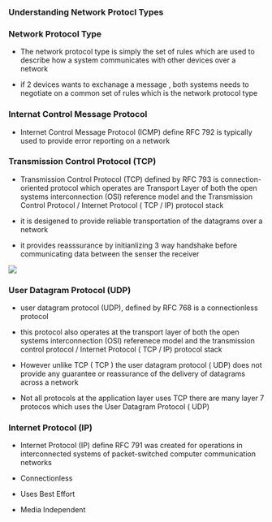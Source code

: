 ### Understanding Network Protocl Types 

### Network Protocol Type 
  - The network protocol type is simply the set of rules which are used to describe how a system communicates with other devices over a network 

  - if 2 devices wants to exchanage a message , both systems needs to negotiate on a common set of rules which is the network protocol type 

  ### Internat Control Message Protocol 

  - Internet Control Message Protocol (ICMP) define RFC 792 is typically used to provide error reporting on a network 

  ### Transmission Control Protocol (TCP)

  - Transmission Control Protocol (TCP) defined by RFC 793 is connection-oriented protocol which operates are Transport Layer of both the open systems interconnection (OSI) reference model and the Transmission Control Protocol / Internet Protocol ( TCP / IP) protocol stack 

  - it is desigened to provide reliable transportation of the datagrams over a network 

  - it provides reasssurance by initianlizing 3 way handshake before communicating data between the senser the receiver 

  ![](./images/TCP-3way.png)

  ### User Datagram Protocol (UDP)

  - user datagram protocol (UDP), defined by RFC 768 is a connectionless protocol 

  - this protocol also operates at the transport layer of both the open systems interconnection (OSI) referenece model and the transmission control protocol / Internet Protocol ( TCP / IP) protocol stack 


  - However unlike TCP ( TCP ) the user datagram protocol ( UDP) does not provide any guarantee or reassurance of the delivery of datagrams across a network 

  - Not all protocols at the application layer uses TCP there are many layer 7 protocos which uses the User Datagram Protocol ( UDP)

  ### Internet Protocol (IP)

  - Internet Protocol (IP) define RFC 791 was created for operations in interconnected systems of packet-switched computer communication networks 

  - Connectionless
  - Uses Best Effort 
  - Media Independent 

